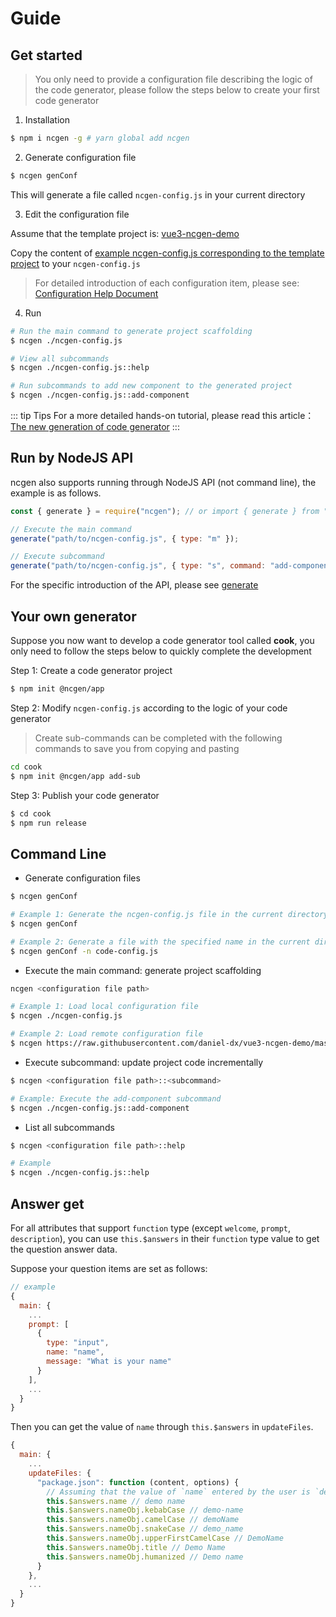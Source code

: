 # Guide

## Get started

> You only need to provide a configuration file describing the logic of the code generator, please follow the steps below to create your first code generator

1. Installation

```bash
$ npm i ncgen -g # yarn global add ncgen
```

2. Generate configuration file

```bash
$ ncgen genConf
```

This will generate a file called `ncgen-config.js` in your current directory

3. Edit the configuration file

Assume that the template project is: [vue3-ncgen-demo](https://github.com/daniel-dx/vue3-ncgen-demo)

Copy the content of [example ncgen-config.js corresponding to the template project](https://github.com/daniel-dx/vue3-ncgen-demo/blob/master/ncgen-config.js) to your `ncgen-config.js`

> For detailed introduction of each configuration item, please see: [Configuration Help Document](config.html)

4. Run

```sh
# Run the main command to generate project scaffolding
$ ncgen ./ncgen-config.js

# View all subcommands
$ ncgen ./ncgen-config.js::help

# Run subcommands to add new component to the generated project
$ ncgen ./ncgen-config.js::add-component
```

::: tip Tips
For a more detailed hands-on tutorial, please read this article：[The new generation of code generator](https://dev.to/danieldx/the-new-generation-of-code-generator-26h1)
:::

## Run by NodeJS API

ncgen also supports running through NodeJS API (not command line), the example is as follows.

```js
const { generate } = require("ncgen"); // or import { generate } from "ncgen"

// Execute the main command
generate("path/to/ncgen-config.js", { type: "m" });

// Execute subcommand
generate("path/to/ncgen-config.js", { type: "s", command: "add-component" });
```

For the specific introduction of the API, please see [generate](/API.html#generate-config-options-%E2%87%92-promise)

## Your own generator

Suppose you now want to develop a code generator tool called **cook**, you only need to follow the steps below to quickly complete the development

Step 1: Create a code generator project

```sh
$ npm init @ncgen/app
```

Step 2: Modify `ncgen-config.js` according to the logic of your code generator

> Create sub-commands can be completed with the following commands to save you from copying and pasting

```sh
cd cook
$ npm init @ncgen/app add-sub
```

Step 3: Publish your code generator

```sh
$ cd cook
$ npm run release
```

## Command Line

- Generate configuration files

```bash
$ ncgen genConf

# Example 1: Generate the ncgen-config.js file in the current directory
$ ncgen genConf

# Example 2: Generate a file with the specified name in the current directory
$ ncgen genConf -n code-config.js
```

- Execute the main command: generate project scaffolding

```bash
ncgen <configuration file path>

# Example 1: Load local configuration file
$ ncgen ./ncgen-config.js

# Example 2: Load remote configuration file
$ ncgen https://raw.githubusercontent.com/daniel-dx/vue3-ncgen-demo/master/ncgen-config.js
```

- Execute subcommand: update project code incrementally

```bash
$ ncgen <configuration file path>::<subcommand>

# Example: Execute the add-component subcommand
$ ncgen ./ncgen-config.js::add-component
```

- List all subcommands

```bash
$ ncgen <configuration file path>::help

# Example
$ ncgen ./ncgen-config.js::help
```

## Answer get

For all attributes that support `function` type (except `welcome`, `prompt`, `description`), you can use `this.$answers` in their `function` type value to get the question answer data.

Suppose your question items are set as follows:

```js
// example
{
  main: {
    ...
    prompt: [
      {
        type: "input",
        name: "name",
        message: "What is your name"
      }
    ],
    ...
  }
}
```

Then you can get the value of `name` through `this.$answers` in `updateFiles`.

```js
{
  main: {
    ...
    updateFiles: {
      "package.json": function (content, options) {
        // Assuming that the value of `name` entered by the user is `demo name`, then you can get the value in various formats through the following
        this.$answers.name // demo name
        this.$answers.nameObj.kebabCase // demo-name
        this.$answers.nameObj.camelCase // demoName
        this.$answers.nameObj.snakeCase // demo_name
        this.$answers.nameObj.upperFirstCamelCase // DemoName
        this.$answers.nameObj.title // Demo Name
        this.$answers.nameObj.humanized // Demo name
      }
    },
    ...
  }
}
```
